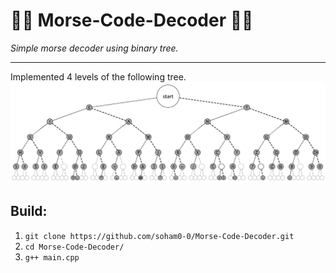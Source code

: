 # 🕵🏼 Morse-Code-Decoder 🕵🏼
_Simple morse decoder using binary tree._

***
Implemented 4 levels of the following tree.
![](images/Morse_code_tree.png)

## Build:
1. ```git clone https://github.com/soham0-0/Morse-Code-Decoder.git```
2. ```cd Morse-Code-Decoder/```
3. ```g++ main.cpp```
